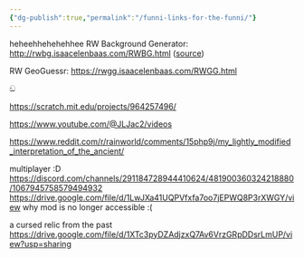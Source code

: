 ```yaml
---
{"dg-publish":true,"permalink":"/funni-links-for-the-funni/"}
---
```


heheehhehehehhee
RW Background Generator:
http://rwbg.isaacelenbaas.com/RWBG.html ([source](https://github.com/IsaacElenbaas/RWBG))

RW GeoGuessr:
https://rwgg.isaacelenbaas.com/RWGG.html

ඞ


https://scratch.mit.edu/projects/964257496/


https://www.youtube.com/@JLJac2/videos

https://www.reddit.com/r/rainworld/comments/15php9j/my_lightly_modified_interpretation_of_the_ancient/


multiplayer :D 
https://discord.com/channels/291184728944410624/481900360324218880/1067945758579494932
https://drive.google.com/file/d/1LwJXa41UQPVfxfa7oo7jEPWQ8P3rXWGY/view
why mod is no longer accessible :(


a cursed relic from the past
https://drive.google.com/file/d/1XTc3pyDZAdjzxQ7Av6VrzGRpDDsrLmUP/view?usp=sharing